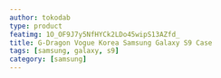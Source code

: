 ```yaml
---
author: tokodab
type: product
featimg: 1O_OF9J7y5NfHYCk2LDo45wipS13AZfd_
title: G-Dragon Vogue Korea Samsung Galaxy S9 Case
tags: [samsung, galaxy, s9]
category: [samsung]
---
```

